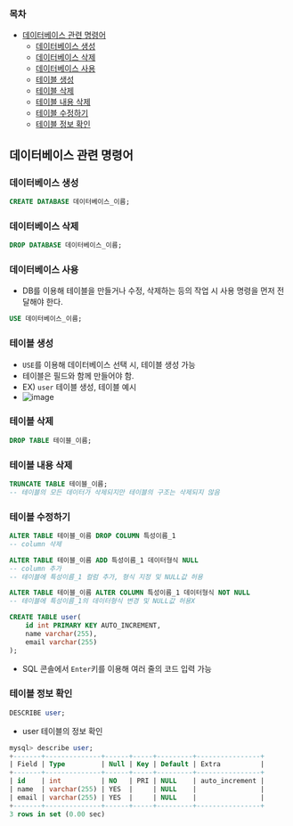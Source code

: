 ### 목차
- [데이터베이스 관련 명령어](#데이터베이스-관련-명령어)
  - [데이터베이스 생성](#데이터베이스-생성)
  - [데이터베이스 삭제](#데이터베이스-삭제)
  - [데이터베이스 사용](#데이터베이스-사용)
  - [테이블 생성](#테이블-생성)
  - [테이블 삭제](#테이블-삭제)
  - [테이블 내용 삭제](#테이블-내용-삭제)
  - [테이블 수정하기](#테이블-수정하기)
  - [테이블 정보 확인](#테이블-정보-확인)
## 데이터베이스 관련 명령어

### 데이터베이스 생성
```SQL
CREATE DATABASE 데이터베이스_이름;
```
### 데이터베이스 삭제
```SQL
DROP DATABASE 데이터베이스_이름;
```
### 데이터베이스 사용
- DB를 이용해 테이블을 만들거나 수정, 삭제하는 등의 작업 시 사용 명령을 먼저 전달해야 한다.

```SQL
USE 데이터베이스_이름;
```

### 테이블 생성
- ```USE```를 이용해 데이터베이스 선택 시, 테이블 생성 가능
- 테이블은 필드와 함께 만들어야 함.
- EX) `user` 테이블 생성, 테이블 예시
- ![image](https://user-images.githubusercontent.com/102513932/193962914-1f61e4d0-c61d-41c0-b97b-f6ee8ff7f9e3.png)

### 테이블 삭제
```SQL
DROP TABLE 테이블_이름;
```

### 테이블 내용 삭제
```SQL
TRUNCATE TABLE 테이블_이름;
-- 테이블의 모든 데이터가 삭제되지만 테이블의 구조는 삭제되지 않음
```

### 테이블 수정하기
```sql
ALTER TABLE 테이블_이름 DROP COLUMN 특성이름_1
-- column 삭제

ALTER TABLE 테이블_이름 ADD 특성이름_1 데이터형식 NULL
-- column 추가
-- 테이블에 특성이름_1 컬럼 추가, 형식 지정 및 NULL값 허용

ALTER TABLE 테이블_이름 ALTER COLUMN 특성이름_1 데이터형식 NOT NULL
-- 테이블에 특성이름_1의 데이터형식 변경 및 NULL값 허용X
```

```SQL
CREATE TABLE user(
    id int PRIMARY KEY AUTO_INCREMENT,
    name varchar(255),
    email varchar(255)
);
```
- SQL 콘솔에서 `Enter`키를 이용해 여러 줄의 코드 입력 가능

### 테이블 정보 확인

```SQL
DESCRIBE user;
```
- user 테이블의 정보 확인

```SQL
mysql> describe user;
+-------+--------------+------+-----+---------+----------------+
| Field | Type         | Null | Key | Default | Extra          |
+-------+--------------+------+-----+---------+----------------+
| id    | int          | NO   | PRI | NULL    | auto_increment |
| name  | varchar(255) | YES  |     | NULL    |                |
| email | varchar(255) | YES  |     | NULL    |                |
+-------+--------------+------+-----+---------+----------------+
3 rows in set (0.00 sec)
```
